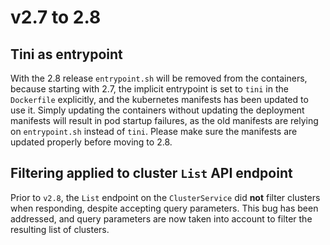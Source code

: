 # v2.7 to 2.8

## Tini as entrypoint

With the 2.8 release `entrypoint.sh` will be removed from the containers,
because starting with 2.7, the implicit entrypoint is set to `tini` in the
`Dockerfile` explicitly, and the kubernetes manifests has been updated to use
it. Simply updating the containers without updating the deployment manifests
will result in pod startup failures, as the old manifests are relying on
`entrypoint.sh` instead of `tini`. Please make sure the manifests are updated
properly before moving to 2.8.

## Filtering applied to cluster `List` API endpoint

Prior to `v2.8`, the `List` endpoint on the `ClusterService` did **not** filter
clusters when responding, despite accepting query parameters. This bug has
been addressed, and query parameters are now taken into account to filter the
resulting list of clusters.